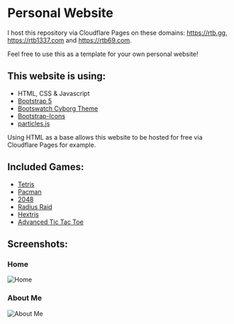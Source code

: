 # Personal Website

I host this repository via Cloudflare Pages on these domains: https://rtb.gg, https://rtb1337.com and https://rtb69.com.

Feel free to use this as a template for your own personal website!

## This website is using:
- HTML, CSS & Javascript
- [Bootstrap 5](https://getbootstrap.com/)
- [Bootswatch Cyborg Theme](https://bootswatch.com/cyborg/)
- [Bootstrap-Icons](https://icons.getbootstrap.com/)
- [particles.js](https://vincentgarreau.com/particles.js/)

Using HTML as a base allows this website to be hosted for free via Cloudflare Pages for example.

## Included Games:
- [Tetris](https://github.com/sandywalker/Tetris)
- [Pacman](https://github.com/daleharvey/pacman)
- [2048](https://github.com/gabrielecirulli/2048)
- [Radius Raid](https://github.com/jackrugile/radius-raid-js13k)
- [Hextris](https://github.com/Hextris/hextris)
- [Advanced Tic Tac Toe](https://github.com/Supsource/Advanced-Tic-Tac-Toe/)

## Screenshots:

### Home
![Home](https://share.rtb.cx/XutE1/HOPAJUMi87.jpg/raw)

### About Me
![About Me](https://share.rtb.cx/XutE1/miHAZOVi81.png/raw)
